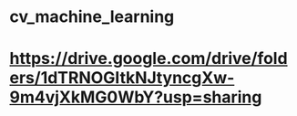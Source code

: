 # cv_machine_learning


# https://drive.google.com/drive/folders/1dTRNOGItkNJtyncgXw-9m4vjXkMG0WbY?usp=sharing